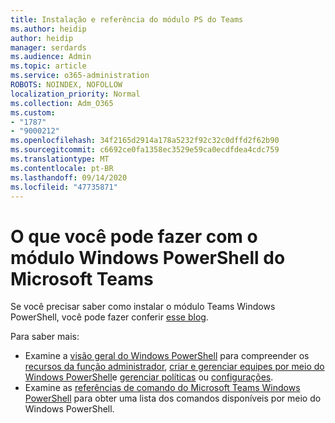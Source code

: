```yaml
---
title: Instalação e referência do módulo PS do Teams
ms.author: heidip
author: heidip
manager: serdards
ms.audience: Admin
ms.topic: article
ms.service: o365-administration
ROBOTS: NOINDEX, NOFOLLOW
localization_priority: Normal
ms.collection: Adm_O365
ms.custom:
- "1787"
- "9000212"
ms.openlocfilehash: 34f2165d2914a178a5232f92c32c0dffd2f62b90
ms.sourcegitcommit: c6692ce0fa1358ec3529e59ca0ecdfdea4cdc759
ms.translationtype: MT
ms.contentlocale: pt-BR
ms.lasthandoff: 09/14/2020
ms.locfileid: "47735871"
---
```

# <a name="what-you-can-accomplish-with-microsoft-teams-powershell-module"></a>O que você pode fazer com o módulo Windows PowerShell do Microsoft Teams

Se você precisar saber como instalar o módulo Teams Windows PowerShell, você pode fazer conferir [esse blog](https://blogs.technet.microsoft.com/skypehybridguy/2017/11/07/microsoft-teams-powershell-support/).

Para saber mais:

- Examine a [visão geral do Windows PowerShell](https://docs.microsoft.com/MicrosoftTeams/teams-powershell-overview) para compreender os [recursos da função administrador](https://docs.microsoft.com/MicrosoftTeams/using-admin-roles), [criar e gerenciar equipes por meio do Windows PowerShell](https://docs.microsoft.com/MicrosoftTeams/teams-powershell-overview#creating-and-managing-teams-via-powershell)e [gerenciar políticas](https://docs.microsoft.com/MicrosoftTeams/teams-powershell-overview#managing-policies-via-powershell) ou [configurações](https://docs.microsoft.com/MicrosoftTeams/teams-powershell-overview#managing-configurations-via-powershell). 
- Examine as [referências de comando do Microsoft Teams Windows PowerShell](https://docs.microsoft.com/powershell/module/teams/?view=teams-ps) para obter uma lista dos comandos disponíveis por meio do Windows PowerShell. 
